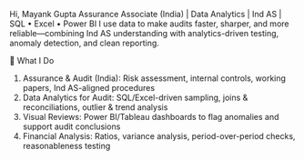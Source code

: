 Hi, Mayank Gupta
Assurance Associate (India) | Data Analytics | Ind AS | SQL • Excel • Power BI
I use data to make audits faster, sharper, and more reliable—combining Ind AS understanding with analytics-driven testing, anomaly detection, and clean reporting.

🔎 What I Do
1. Assurance & Audit (India): Risk assessment, internal controls, working papers, Ind AS-aligned procedures
2. Data Analytics for Audit: SQL/Excel-driven sampling, joins & reconciliations, outlier & trend analysis
3. Visual Reviews: Power BI/Tableau dashboards to flag anomalies and support audit conclusions
4. Financial Analysis: Ratios, variance analysis, period-over-period checks, reasonableness testing

<!---
MayankGupta45/MayankGupta45 is a ✨ special ✨ repository because its `README.md` (this file) appears on your GitHub profile.
You can click the Preview link to take a look at your changes.
--->
